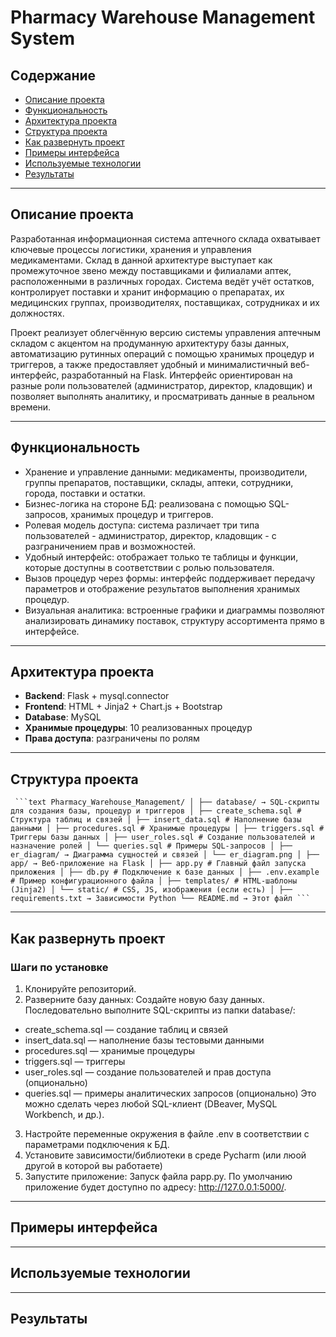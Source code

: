 # Pharmacy Warehouse Management System

## Содержание
- [Описание проекта](#описание-проекта)
- [Функциональность](#функциональность)
- [Архитектура проекта](#архитектура-проекта)
- [Структура проекта](#структура-проекта)
- [Как развернуть проект](#как-развернуть-проект)
- [Примеры интерфейса](#примеры-интерфейса)
- [Используемые технологии](#используемые-технологии)
- [Результаты](#результаты)

---

## Описание проекта
Разработанная информационная система аптечного склада охватывает ключевые процессы логистики, хранения и управления медикаментами. Склад в данной архитектуре выступает как промежуточное звено между поставщиками и филиалами аптек, расположенными в различных городах. Система ведёт учёт остатков, контролирует поставки и хранит информацию о препаратах, их медицинских группах, производителях, поставщиках, сотрудниках и их должностях.

Проект реализует облегчённую версию системы управления аптечным складом с акцентом на продуманную архитектуру базы данных, автоматизацию рутинных операций с помощью хранимых процедур и триггеров, а также предоставляет удобный и минималистичный веб-интерфейс, разработанный на Flask. Интерфейс ориентирован на разные роли пользователей (администратор, директор, кладовщик) и позволяет выполнять аналитику, и просматривать данные в реальном времени.

---

## Функциональность
- Хранение и управление данными: медикаменты, производители, группы препаратов, поставщики, склады, аптеки, сотрудники, города, поставки и остатки.
- Бизнес-логика на стороне БД: реализована с помощью SQL-запросов, хранимых процедур и триггеров.
- Ролевая модель доступа: система различает три типа пользователей - администратор, директор, кладовщик - с разграничением прав и возможностей.
- Удобный интерфейс: отображает только те таблицы и функции, которые доступны в соответствии с ролью пользователя.
- Вызов процедур через формы: интерфейс поддерживает передачу параметров и отображение результатов выполнения хранимых процедур.
- Визуальная аналитика: встроенные графики и диаграммы позволяют анализировать динамику поставок, структуру ассортимента прямо в интерфейсе.

---

## Архитектура проекта
- **Backend**: Flask + mysql.connector
- **Frontend**: HTML + Jinja2 + Chart.js + Bootstrap
- **Database**: MySQL 
- **Хранимые процедуры**: 10 реализованных процедур
- **Права доступа**: разграничены по ролям

---

## Структура проекта
<pre lang="text"><code> ```text Pharmacy_Warehouse_Management/ │ ├── database/ → SQL-скрипты для создания базы, процедур и триггеров │ ├── create_schema.sql # Структура таблиц и связей │ ├── insert_data.sql # Наполнение базы данными │ ├── procedures.sql # Хранимые процедуры │ ├── triggers.sql # Триггеры базы данных │ ├── user_roles.sql # Создание пользователей и назначение ролей │ └── queries.sql # Примеры SQL-запросов │ ├── er_diagram/ → Диаграмма сущностей и связей │ └── er_diagram.png │ ├── app/ → Веб-приложение на Flask │ ├── app.py # Главный файл запуска приложения │ ├── db.py # Подключение к базе данных │ ├── .env.example # Пример конфигурационного файла │ ├── templates/ # HTML-шаблоны (Jinja2) │ └── static/ # CSS, JS, изображения (если есть) │ ├── requirements.txt → Зависимости Python └── README.md → Этот файл ``` </code></pre>
---

## Как развернуть проект
### Шаги по установке
1. Клонируйте репозиторий.
2. Разверните базу данных:
Создайте новую базу данных. Последовательно выполните SQL-скрипты из папки database/:
- create_schema.sql — создание таблиц и связей
- insert_data.sql — наполнение базы тестовыми данными
- procedures.sql — хранимые процедуры
- triggers.sql — триггеры
- user_roles.sql — создание пользователей и прав доступа (опционально)
- queries.sql — примеры аналитических запросов (опционально)
Это можно сделать через любой SQL-клиент (DBeaver, MySQL Workbench, и др.).
3. Настройте переменные окружения в файле .env в соответствии с параметрами подключения к БД.
4. Установите зависимости/библиотеки в среде Pycharm (или люой другой в которой вы работаете)
5. Запустите приложение:
Запуск файла papp.py. По умолчанию приложение будет доступно по адресу: http://127.0.0.1:5000/.

---

## Примеры интерфейса

---

## Используемые технологии

---

## Результаты



